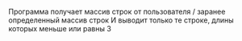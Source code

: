 Программа получает массив строк от пользователя / заранее определенный массив строк
И выводит только те строке, длины которых меньше или равны 3